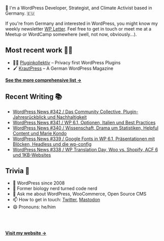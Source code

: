 👋 I'm a WordPress Developer, Strategist, and Climate Activist based in Germany. 🇪🇺

If you're from Germany and interested in WordPress, you might know my weekly newsletter [WP Letter](https://wpletter.de/). Feel free to get in touch or meet me at a Meetup or WordCamp somewhere (well, not now, obviously...).


## Most recent work 👷‍♂️

- 👨‍💻 [Pluginkollektiv](https://github.com/pluginkollektiv) – Privacy first WordPress Plugins
- 🖌️ [KrautPress](https://krautpress.de) – A German WordPress Magazine

**[See the more comprehensive list &rarr;](https://simonkraft.com/what-i-do)**


## Recent Writing 📚

<!-- BLOG-POST-LIST:START -->
- [WordPress News #342 / Das Community Collective, Plugin-Jahresrückblick und Nachhaltigkeit](https://feed.wpletter.de/link/14399/15878560/342)
- [WordPress News #341 / WP 6.1, Optionen, Italien und Best Practices](https://feed.wpletter.de/link/14399/15765200/341)
- [WordPress News #340 / Wissenschaft, Drama um Statistiken, Helpful Content und Marie Kondo](https://feed.wpletter.de/link/14399/15693710/340)
- [WordPress News #339 / Google Fonts in WP 6.1, Präsentationen mit Blöcken, Headless und die wp-config](https://feed.wpletter.de/link/14399/15681038/339)
- [WordPress News #338 / WP Translation Day, Woo vs. Shopify, ACF 6 und 1KB-Websites](https://feed.wpletter.de/link/14399/15663842/338)
<!-- BLOG-POST-LIST:END -->


## Trivia 🤪

- 👴 WordPress since 2008
- 🌱 Former biology nerd turned code nerd
- 💬 Ask me about WordPress, WooCommerce, Open Source CMS
- 📫 How to get in touch: [Twitter](https://twitter.com/krafit), [Mastodon](https://dewp.space/@simon)
- 😄 Pronouns: he/him

<br/><br/><br/>
**[Visit my website &rarr;](https://simonkraft.com)**